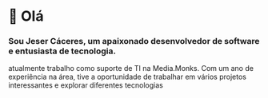 # 👋 Olá
### Sou Jeser Cáceres, um apaixonado desenvolvedor de software e entusiasta de tecnologia.
atualmente trabalho como suporte de TI na Media.Monks. Com um ano de experiência na área, tive a oportunidade de trabalhar em vários projetos interessantes e explorar diferentes tecnologias
